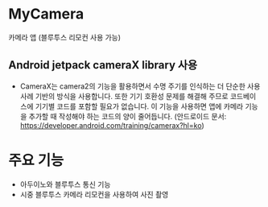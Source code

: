 # MyCamera
카메라 앱 (블루투스 리모컨 사용 가능)
## Android jetpack cameraX library 사용
- CameraX는 camera2의 기능을 활용하면서 수명 주기를 인식하는 더 단순한 사용 사례 기반의 방식을 사용합니다. 또한 기기 호환성 문제를 해결해 주므로 코드베이스에 기기별 코드를 포함할 필요가 없습니다. 이 기능을 사용하면 앱에 카메라 기능을 추가할 때 작성해야 하는 코드의 양이 줄어듭니다. (안드로이드 문서: https://developer.android.com/training/camerax?hl=ko)
# 주요 기능 
- 아두이노와 블루투스 통신 기능
- 시중 블루투스 카메라 리모컨을 사용하여 사진 촬영
